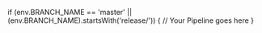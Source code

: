 

if (env.BRANCH_NAME == 'master' || (env.BRANCH_NAME).startsWith('release/')) {
  // Your Pipeline goes here
}
